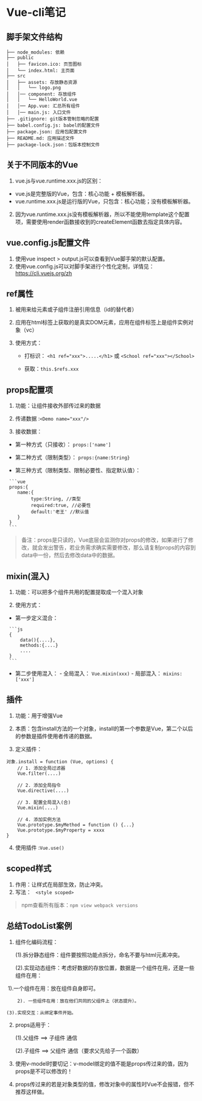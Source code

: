 # Vue-cli笔记

## 脚手架文件结构

```
├── node_modules: 依赖
├── public
│   ├── favicon.ico: 页签图标
│   └── index.html: 主页面
├── src
│   ├── assets: 存放静态资源
│   │   └── logo.png
│   │── component: 存放组件
│   │   └── HelloWorld.vue
│   │── App.vue: 汇总所有组件
│   │── main.js: 入口文件
├── .gitignore: git版本管制忽略的配置
├── babel.config.js: babel的配置文件
├── package.json: 应用包配置文件 
├── README.md: 应用描述文件
├── package-lock.json：包版本控制文件
```

## 关于不同版本的Vue

1.  vue.js与vue.runtime.xxx.js的区别： 
   - vue.js是完整版的Vue，包含：核心功能 + 模板解析器。
   - vue.runtime.xxx.js是运行版的Vue，只包含：核心功能；没有模板解析器。
2. 因为vue.runtime.xxx.js没有模板解析器，所以不能使用template这个配置项，需要使用render函数接收到的createElement函数去指定具体内容。

## vue.config.js配置文件

1. 使用vue inspect > output.js可以查看到Vue脚手架的默认配置。
2.  使用vue.config.js可以对脚手架进行个性化定制，详情见： [ https://cli.vuejs.org/zh ]( https://cli.vuejs.org/zh )

## ref属性

1. 被用来给元素或子组件注册引用信息（id的替代者）

2. 应用在html标签上获取的是真实DOM元素，应用在组件标签上是组件实例对象（vc）

3. 使用方式：

   - 打标识： `<h1 ref="xxx">.....</h1>` 或 ` <School ref="xxx"></School> ` 

   - 获取：`this.$refs.xxx`

##  props配置项

1. 功能：让组件接收外部传过来的数据

2.  传递数据 :` <Demo name="xxx"/> `

3.  接收数据： 

   -  第一种方式（只接收）： ` props:['name']  `

   -  第二种方式（限制类型）： ` props:{name:String} `

   -  第三种方式（限制类型、限制必要性、指定默认值）： 

     ```vue
     props:{
     	name:{
             type:String, //类型
             required:true, //必要性
             default:'老王' //默认值
     	}
     }
     ```

> 备注：props是只读的，Vue底层会监测你对props的修改，如果进行了修改，就会发出警告，若业务需求确实需要修改，那么请复制props的内容到data中一份，然后去修改data中的数据。 

## mixin(混入)

1. 功能：可以把多个组件共用的配置提取成一个混入对象

2.  使用方式： 

   -  第一步定义混合： 

     ```js
     {
         data(){....},
         methods:{....}
         ....
     }
     ```

   -  第二步使用混入：
     - 全局混入： ` Vue.mixin(xxx) `
     - 局部混入： ` mixins:['xxx'] `

## 插件

1. 功能：用于增强Vue

2. 本质：包含install方法的一个对象，install的第一个参数是Vue，第二个以后的参数是插件使用者传递的数据。

3.  定义插件： 

   ```
   对象.install = function (Vue, options) {
       // 1. 添加全局过滤器
       Vue.filter(....)
   
       // 2. 添加全局指令
       Vue.directive(....)
   
       // 3. 配置全局混入(合)
       Vue.mixin(....)
   
       // 4. 添加实例方法
       Vue.prototype.$myMethod = function () {...}
       Vue.prototype.$myProperty = xxxx
   }
   ```

4.  使用插件 :` Vue.use() `

## scoped样式

1. 作用：让样式在局部生效，防止冲突。
2.  写法： `  <style scoped>  `

> npm查看所有版本：`npm view webpack versions`

## 总结TodoList案例

1.  组件化编码流程：

    (1).拆分静态组件：组件要按照功能点拆分，命名不要与html元素冲突。 

    (2).实现动态组件：考虑好数据的存放位置，数据是一个组件在用，还是一些组件在用： 

   ​	  1).一个组件在用：放在组件自身即可。 

     	2). 一些组件在用：放在他们共同的父组件上（状态提升）。 

    (3).实现交互：从绑定事件开始。 

2.  props适用于： 

     (1).父组件 ==> 子组件 通信 

     (2).子组件 ==> 父组件 通信（要求父先给子一个函数） 

3. 使用v-model时要切记：v-model绑定的值不能是props传过来的值，因为props是不可以修改的！
4. props传过来的若是对象类型的值，修改对象中的属性时Vue不会报错，但不推荐这样做。


